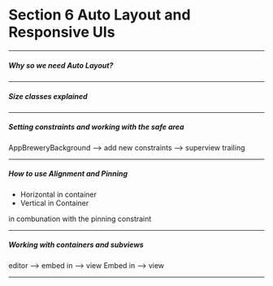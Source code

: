 <h1>Section 6 Auto Layout and Responsive UIs</h1>

---

<h5>Why so we need Auto Layout?</h5>

---

<h5>Size classes explained</h5>

---

<h5>Setting constraints and working with the safe area</h5>

AppBreweryBackground --> add new constraints --> superview trailing

---

<h5>How to use Alignment and Pinning</h5>

- Horizontal in container
- Vertical in Container

in combunation with the pinning constraint

---

<h5>Working with containers and subviews</h5>

editor --> embed in --> view
Embed in --> view

---
